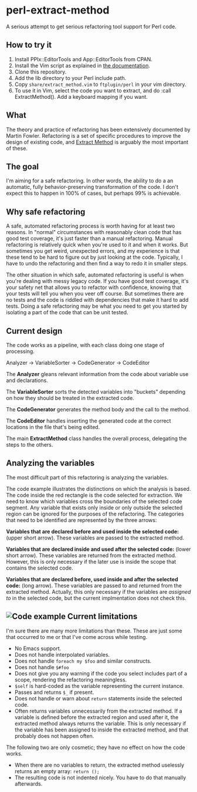perl-extract-method
===================

A serious attempt to get serious refactoring tool support for Perl code.

How to try it
-------------

1. Install PPIx::EditorTools and App::EditorTools from CPAN.
2. Install the Vim script as explained in [the documentation](https://metacpan.org/module/App::EditorTools::Vim).
2. Clone this repository.
3. Add the lib directory to your Perl include path.
4. Copy `share/extract_method.vim` to `ftplugin/perl` in your vim directory.
5. To use it in Vim, select the code you want to extract, and do :call ExtractMethod(). Add a keyboard mapping if you want.

What
----

The theory and practice of refactoring has been extensively documented by
Martin Fowler. Refactoring is a set of specific procedures to improve the
design of existing code, and [Extract
Method](http://sourcemaking.com/refactoring/extract-method) is arguably the
most important of these.

The goal
--------

I'm aiming for a safe refactoring. In other words, the ability to do
a an automatic, fully behavior-preserving transformation of the code. 
I don't expect this to happen in 100% of cases, but perhaps 99% is achievable.

Why safe refactoring
--------------------

A safe, automated refactoring process is worth having for at least two reasons. In
"normal" circumstances with reasonably clean code that has good test coverage,
it's just faster than a manual refactoring. Manual refactoring is relatively
quick when you're used to it and when it works. But sometimes you get weird,
unexpected errors, and my experience is that these tend to be hard to figure
out by just looking at the code. Typically, I have to undo the refactoring and
then find a way to redo it in smaller steps.

The other situation in which safe, automated refactoring is useful is when
you're dealing with messy legacy code. If you have good test coverage, it's
your safety net that allows you to refactor with confidence, knowing that your tests will tell
you when you veer off course. But sometimes there are no tests and the code is
riddled with dependencies that make it hard to add tests. Doing a safe
refactoring may be what you need to get you started by isolating a part of the
code that can be unit tested.

Current design
--------------

The code works as a pipeline, with each class doing one stage of processing.

Analyzer -> VariableSorter -> CodeGenerator -> CodeEditor

The **Analyzer** gleans relevant information from the code about variable use and declarations.

The **VariableSorter** sorts the detected variables into "buckets" depending on how
they should be treated in the extracted code.

The **CodeGenerator** generates the method body and the call to the method.

The **CodeEditor** handles inserting the generated code at the correct
locations in the file that's being edited.

The main **ExtractMethod** class handles the overall process, delegating the
steps to the others.

Analyzing the variables
-----------------------

The most difficult part of this refactoring is analyzing the variables.

The code example illustrates the distinctions on which the analysis is based.
The code inside the red rectangle is the code selected for extraction. We need
to know which variables cross the boundaries of the selected code segment. Any
variable that exists only inside or only outside the selected region can be
ignored for the purposes of the refactoring. The categories that need to be
identified are represented by the three arrows:

**Variables that are declared before and used inside the selected code:** (upper short
arrow). These variables are passed to the extracted method.

**Variables that are declared inside and used after the selected code:** (lower short
arrow). These variables are returned from the extracted method. However,
this is only necessary if the later use is inside the scope that contains the
selected code.

**Variables that are declared before, used inside and after the selected code:** (long
arrow). These variables are passed to and returned from the extracted method.
Actually, this only necessary if the variables are *assigned to* in the
selected code, but the current implmentation does not check this.

![Code example](https://www.evernote.com/shard/s212/sh/3653d26e-4a58-4e8a-ade1-a0a351d12fa2/4424fe85ebc6a8b672d4e3915b611ff6/deep/0/Screenshot%2027.05.13%2012:04.png)
Current limitations
-------------------

I'm sure there are many more limitations than these. These are just some that occurred to
me or that I've come across while testing.

* No Emacs support.
* Does not handle interpolated variables.
* Does not handle `foreach my $foo` and similar constructs.
* Does not handle `$#foo`
* Does not give you any warning if the code you select includes part of
  a scope, rendering the refactoring meaningless.
* `$self` is hard-coded as the variable representing the current instance.
* Passes and returns `$_` if present.
* Does not handle or warn about `return` statements inside the selected code.
* Often returns variables unnecessarily from the extracted method. If
  a variable is defined before the extracted region and used after it, the
  extracted method always returns the variable. This is only necessary if the
  variable has been assigned to inside the extracted method, and that probably
  does not happen often.

The following two are only cosmetic; they have no effect on how the code
works.

* When there are no variables to return, the extracted method uselessly returns
  an empty array: `return ();`
* The resulting code is not indented nicely. You have to do that manually
  afterwards.



